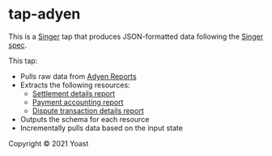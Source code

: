 # tap-adyen

This is a [Singer](https://singer.io) tap that produces JSON-formatted data
following the [Singer
spec](https://github.com/singer-io/getting-started/blob/master/SPEC.md).

This tap:

- Pulls raw data from [Adyen Reports](https://docs.adyen.com/reporting)
- Extracts the following resources:
  - [Settlement details report](https://docs.adyen.com/reporting/settlement-detail-report) 
  - [Payment accounting report](https://docs.adyen.com/reporting/payment-accounting-report)
  - [Dispute transaction details report](https://docs.adyen.com/reporting/dispute-report)
- Outputs the schema for each resource
- Incrementally pulls data based on the input state


Copyright &copy; 2021 Yoast
